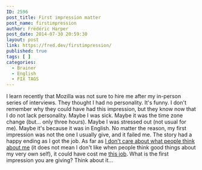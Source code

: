 ```yaml
---
ID: 2596
post_title: First impression matter
post_name: firstimpression
author: Frédéric Harper
post_date: 2014-07-30 20:59:30
layout: post
link: https://fred.dev/firstimpression/
published: true
tags: [ ]
categories:
  - Brainer
  - English
  - FIX TAGS
---
```

I learn recently that Mozilla was not sure to hire me after my in-person series of interviews. They thought I had no personality. It's funny. I don't remember why they could have had this impression, but they know now that I do not lack personality. Maybe I was sick. Maybe it was the time zone change (but... only three hours). Maybe I was stressed out (not usual for me). Maybe it's because it was in English. No matter the reason, my first impression was not the one I usually give, and it failed me. The story had a happy ending as I got the job. As far as [I don't care about what people think about me][1] (it does not mean I don't like when people think good things about my very own self), it could have cost me [this job][2]. What is the first impression you are giving? Think about it...

 [1]: http://fred.dev/you-cant-please-everyone-get-over-it/ "You can’t please everyone, get over it"
 [2]: http://fred.dev/one-year-at-mozilla/ "One year at Mozilla"